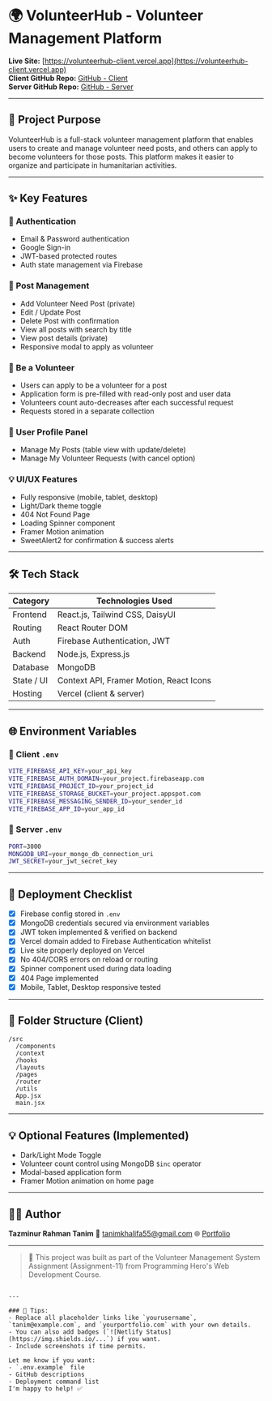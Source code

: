 
# 🌍 VolunteerHub - Volunteer Management Platform

**Live Site:** [https://volunteerhub-client.vercel.app](https://volunteerhub-client.vercel.app)  
**Client GitHub Repo:** [GitHub - Client](https://github.com/yourusername/volunteerhub-client)  
**Server GitHub Repo:** [GitHub - Server](https://github.com/yourusername/volunteerhub-server)

---

## 📌 Project Purpose

VolunteerHub is a full-stack volunteer management platform that enables users to create and manage volunteer need posts, and others can apply to become volunteers for those posts. This platform makes it easier to organize and participate in humanitarian activities.

---

## ✨ Key Features

### 🔐 Authentication
- Email & Password authentication
- Google Sign-in
- JWT-based protected routes
- Auth state management via Firebase

### 📝 Post Management
- Add Volunteer Need Post (private)
- Edit / Update Post
- Delete Post with confirmation
- View all posts with search by title
- View post details (private)
- Responsive modal to apply as volunteer

### 🙋 Be a Volunteer
- Users can apply to be a volunteer for a post
- Application form is pre-filled with read-only post and user data
- Volunteers count auto-decreases after each successful request
- Requests stored in a separate collection

### 👤 User Profile Panel
- Manage My Posts (table view with update/delete)
- Manage My Volunteer Requests (with cancel option)

### 💡 UI/UX Features
- Fully responsive (mobile, tablet, desktop)
- Light/Dark theme toggle
- 404 Not Found Page
- Loading Spinner component
- Framer Motion animation
- SweetAlert2 for confirmation & success alerts

---

## 🛠️ Tech Stack

| Category     | Technologies Used                          |
|--------------|---------------------------------------------|
| Frontend     | React.js, Tailwind CSS, DaisyUI             |
| Routing      | React Router DOM                           |
| Auth         | Firebase Authentication, JWT                |
| Backend      | Node.js, Express.js                         |
| Database     | MongoDB                                     |
| State / UI   | Context API, Framer Motion, React Icons     |
| Hosting      | Vercel (client & server)                    |

---

## 🌐 Environment Variables

### 🔑 Client `.env`

```bash
VITE_FIREBASE_API_KEY=your_api_key
VITE_FIREBASE_AUTH_DOMAIN=your_project.firebaseapp.com
VITE_FIREBASE_PROJECT_ID=your_project_id
VITE_FIREBASE_STORAGE_BUCKET=your_project.appspot.com
VITE_FIREBASE_MESSAGING_SENDER_ID=your_sender_id
VITE_FIREBASE_APP_ID=your_app_id
````

### 🔑 Server `.env`

```bash
PORT=3000
MONGODB_URI=your_mongo_db_connection_uri
JWT_SECRET=your_jwt_secret_key
```

---

## 🚀 Deployment Checklist

* [x] Firebase config stored in `.env`
* [x] MongoDB credentials secured via environment variables
* [x] JWT token implemented & verified on backend
* [x] Vercel domain added to Firebase Authentication whitelist
* [x] Live site properly deployed on Vercel
* [x] No 404/CORS errors on reload or routing
* [x] Spinner component used during data loading
* [x] 404 Page implemented
* [x] Mobile, Tablet, Desktop responsive tested

---

## 📁 Folder Structure (Client)

```
/src
  /components
  /context
  /hooks
  /layouts
  /pages
  /router
  /utils
  App.jsx
  main.jsx
```

---

## 💡 Optional Features (Implemented)

* Dark/Light Mode Toggle
* Volunteer count control using MongoDB `$inc` operator
* Modal-based application form
* Framer Motion animation on home page

---

## 🙋‍♂️ Author

**Tazminur Rahman Tanim**
📧 tanimkhalifa55@gmail.com
🌐 [Portfolio](https://yourportfolio.com)

---

> 📝 This project was built as part of the Volunteer Management System Assignment (Assignment-11) from Programming Hero's Web Development Course.

```

---

### 🧠 Tips:
- Replace all placeholder links like `yourusername`, `tanim@example.com`, and `yourportfolio.com` with your own details.
- You can also add badges (`![Netlify Status](https://img.shields.io/...`) if you want.
- Include screenshots if time permits.

Let me know if you want:
- `.env.example` file
- GitHub descriptions
- Deployment command list  
I'm happy to help! ✅
```
